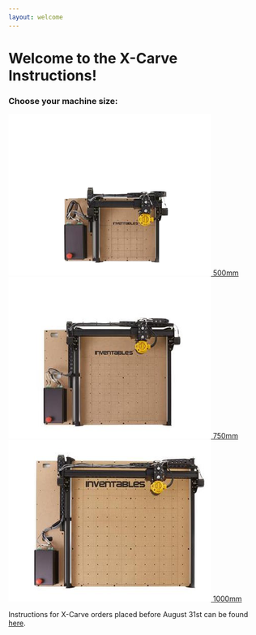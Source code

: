 ```yaml
---
layout: welcome
---
```

<div class="container container--welcome">
  <h1>Welcome to the X-Carve Instructions!</h1>
  <h3>Choose your machine size:</h3>
  <div class="row row--machinesize">
    <a class="col-md-4" href="/500mm/">
      <img src= "xc-500.png">
      <span>500mm</span>
    </a>
    <a class="col-md-4" href="/750mm/">
      <img src= "xc-750.png">
      <span>750mm</span>
    </a>
    <a class="col-md-4" href="/1000mm/">
      <img src= "xc-1000.png">
      <span>1000mm</span>
    </a>
  </div>
  <p class="link-2015">Instructions for X-Carve orders placed before August 31st can be found <a href="/xcarve2015/">here</a>.</p>
</div>